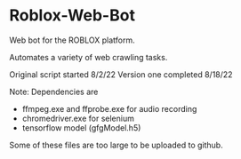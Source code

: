 # Roblox-Web-Bot
Web bot for the ROBLOX platform.

Automates a variety of web crawling tasks.

Original script started 8/2/22
Version one completed 8/18/22

Note: Dependencies are
- ffmpeg.exe and ffprobe.exe for audio recording
- chromedriver.exe for selenium
- tensorflow model (gfgModel.h5)

Some of these files are too large to be uploaded to github.
